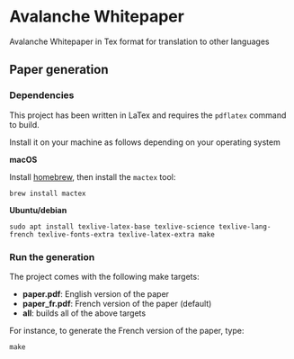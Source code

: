 # Avalanche Whitepaper
Avalanche Whitepaper in Tex format for translation to other languages

## Paper generation

### Dependencies

This project has been written in LaTex and requires the `pdflatex` command to build.

Install it on your machine as follows depending on your operating system

**macOS**

Install [homebrew](https://brew.sh/), then install the `mactex` tool:

```
brew install mactex
```

**Ubuntu/debian**

```
sudo apt install texlive-latex-base texlive-science texlive-lang-french texlive-fonts-extra texlive-latex-extra make
```

### Run the generation

The project comes with the following make targets:
 - **paper.pdf**: English version of the paper
 - **paper_fr.pdf**: French version of the paper (default)
 - **all**: builds all of the above targets
 
For instance, to generate the French version of the paper, type:
 
```
make
```
 
